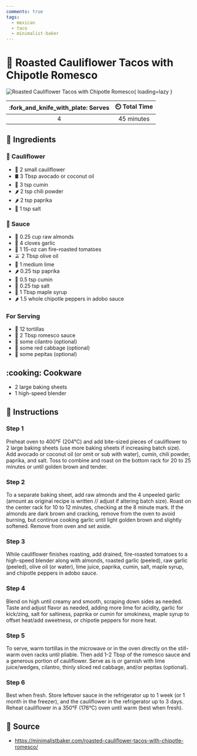 ```yaml
---
comments: true
tags:
  - mexican
  - taco
  - minimalist-baker
---
```

# :taco: Roasted Cauliflower Tacos with Chipotle Romesco

![Roasted Cauliflower Tacos with Chipotle Romesco][1]{ loading=lazy }

| :fork_and_knife_with_plate: Serves | :timer_clock: Total Time |
|:----------------------------------:|:-----------------------: |
| 4 | 45 minutes |

## :salt: Ingredients

### :broccoli: Cauliflower

- :broccoli: 2 small cauliflower
- :oil_drum: 3 Tbsp avocado or coconut oil
- :herb: 3 tsp cumin
- :hot_pepper: 2 tsp chili powder
- :hot_pepper: 2 tsp paprika
- :salt: 1 tsp salt

### :stew: Sauce

- :chestnut: 0.25 cup raw almonds
- :garlic: 4 cloves garlic
- :tomato: 1 15-oz can fire-roasted tomatoes
- :olive: 2 Tbsp olive oil
- :lemon: 1 medium lime
- :hot_pepper: 0.25 tsp paprika
- :herb: 0.5 tsp cumin
- :salt: 0.25 tsp salt
- :maple_leaf: 1 Tbsp maple syrup
- :hot_pepper: 1.5 whole chipotle peppers in adobo sauce

### For Serving

- :taco: 12 tortillas
- :stew: 2 Tbsp romesco sauce
- :herb: some cilantro (optional)
- :leafy_green: some red cabbage (optional)
- :seedling: some pepitas (optional)

## :cooking: Cookware

- 2 large baking sheets
- 1 high-speed blender

## :pencil: Instructions

### Step 1

Preheat oven to 400°F (204°C) and add bite-sized pieces of cauliflower to 2 large baking sheets (use more baking
sheets if increasing batch size). Add avocado or coconut oil (or omit or sub with water), cumin, chili powder, paprika,
and salt. Toss to combine and roast on the bottom rack for 20 to 25 minutes or until golden brown and tender.

### Step 2

To a separate baking sheet, add raw almonds and the 4 unpeeled garlic (amount as original recipe is written // adjust if
altering batch size). Roast on the center rack for 10 to 12 minutes, checking at the 8 minute mark. If the almonds are
dark brown and cracking, remove from the oven to avoid burning, but continue cooking garlic until light golden brown and
slightly softened. Remove from oven and set aside.

### Step 3

While cauliflower finishes roasting, add drained, fire-roasted tomatoes to a high-speed blender along with almonds,
roasted garlic (peeled), raw garlic (peeled), olive oil (or water), lime juice, paprika, cumin, salt, maple syrup, and
chipotle peppers in adobo sauce.

### Step 4

Blend on high until creamy and smooth, scraping down sides as needed. Taste and adjust flavor as needed, adding more
lime for acidity, garlic for kick/zing, salt for saltiness, paprika or cumin for smokiness, maple syrup to offset
heat/add sweetness, or chipotle peppers for more heat.

### Step 5

To serve, warm tortillas in the microwave or in the oven directly on the still-warm oven racks until pliable. Then add
1-2 Tbsp of the romesco sauce and a generous portion of cauliflower. Serve as is or garnish with lime juice/wedges,
cilantro, thinly sliced red cabbage, and/or pepitas (optional).

### Step 6

Best when fresh. Store leftover sauce in the refrigerator up to 1 week (or 1 month in the freezer), and the cauliflower
in the refrigerator up to 3 days. Reheat cauliflower in a 350°F (176°C) oven until warm (best when fresh).

## :link: Source

- <https://minimalistbaker.com/roasted-cauliflower-tacos-with-chipotle-romesco/>

[1]: <../assets/images/roasted-cauliflower-tacos-with-chipotle-romesco.jpg>
